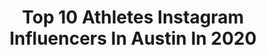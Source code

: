 ---
title: Top 10 Athletes Instagram Influencers In Austin In 2020
description: >-
  Find top athletes Instagram influencers in Austin in 2020. Most popular hashtags: #goodvibes #family #modellife #lifeisgood.
platform: Instagram
profiles:
  - username: "austinmeadows13"
    fullname: >-
      Austin Meadows
    location: "United States"
    followers: 19727
    engagement: 894
    commentsToLikes: 0.026034
    id: ck5qa6v0geuhq0i11v0uurao5
    verified: true
    hashtags: "#yeti, #yeticoolers, #builtforthewild, #nobaseballnohair"
  - username: "thatsorae8"
    fullname: >-
      RACHEL WASHINGTON||EXTFL
    location: "United States"
    followers: 8885
    engagement: 674
    commentsToLikes: 0.138126
    id: ck55mxoy751ri0i11z5xb9igg
    verified: false
    hashtags: "#footballplayer, #womensbest, #berkeley, #fitnessvideo"
  - username: "ashleykingfitness"
    fullname: >-
      A S H L E Y   K I N G
    location: "United States"
    followers: 43378
    engagement: 546
    commentsToLikes: 0.126439
    id: ck0w4omdzzmfe0i19dse5cwci
    verified: false
    hashtags: "#lookoftheday, #skincareroutine, #goalbody, #traveladdict"
  - username: "jarrodluty2897"
    fullname: >-
      Jarrod “The Sheriff” Luty
    location: "United States"
    followers: 22333
    engagement: 1069
    commentsToLikes: 0.013840
    id: ck0u8zz5a8rxd0i193998k6ek
    verified: false
    hashtags: ""
  - username: "austinteyler"
    fullname: >-
      Austin "Superfly" Teyler
    location: "United States"
    followers: 14344
    engagement: 600
    commentsToLikes: 0.014991
    id: ck5ztbdls03eh0i14upmzb5t6
    verified: false
    hashtags: "#ridethe, #newlines, #failfriday, #toddteyler"
  - username: "kid_arch"
    fullname: >-
      Archie Montemayor
    location: "United States"
    followers: 13401
    engagement: 452
    commentsToLikes: 0.018110
    id: ck6ttnzd9bnk90j71hzk9p3t9
    verified: false
    hashtags: "#dowhatyoulove, #savageseatforfree, #gopro, #bkit"
  - username: "andresmarin22"
    fullname: >-
      Andres Marin
    location: "United States"
    followers: 6770
    engagement: 835
    commentsToLikes: 0.019999
    id: ck5cfvlk3np8p0i110dwoejju
    verified: false
    hashtags: "#ourayicefestival, #exploreperfection, #mark, #amk"
  - username: "austinkeen"
    fullname: >-
      Austin Keen
    location: "United States"
    followers: 666408
    engagement: 176
    commentsToLikes: 0.009534
    id: ck0u0j8qotxry0i190r44mnin
    verified: true
    hashtags: "#skateboard, #cars, #surfskate, #lifeinforwardmotion"
  - username: "ms_kchambers"
    fullname: >-
      Kendra Chambers
    location: "United States"
    followers: 6312
    engagement: 893
    commentsToLikes: 0.044238
    id: ck6tn5l6796gh0j713obw54p5
    verified: true
    hashtags: "#thecomeback, #texaslonghorns, #likebunb, #trackgirls"
  - username: "austinproehl7"
    fullname: >-
      Austin Proehl
    location: "United States"
    followers: 18088
    engagement: 1802
    commentsToLikes: 0.020736
    id: ck5hl3s06jioj0i113ldfc6fj
    verified: true
    hashtags: "#billsmafia, #giftfromlyft, #lyftdfw, #ad"
---